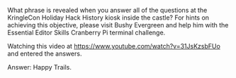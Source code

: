 What phrase is revealed when you answer all of the questions at the KringleCon Holiday Hack History kiosk inside the castle? For hints on achieving this objective, please visit Bushy Evergreen and help him with the Essential Editor Skills Cranberry Pi terminal challenge.

Watching this video at https://www.youtube.com/watch?v=31JsKzsbFUo and entered the answers. 

Answer: Happy Trails.